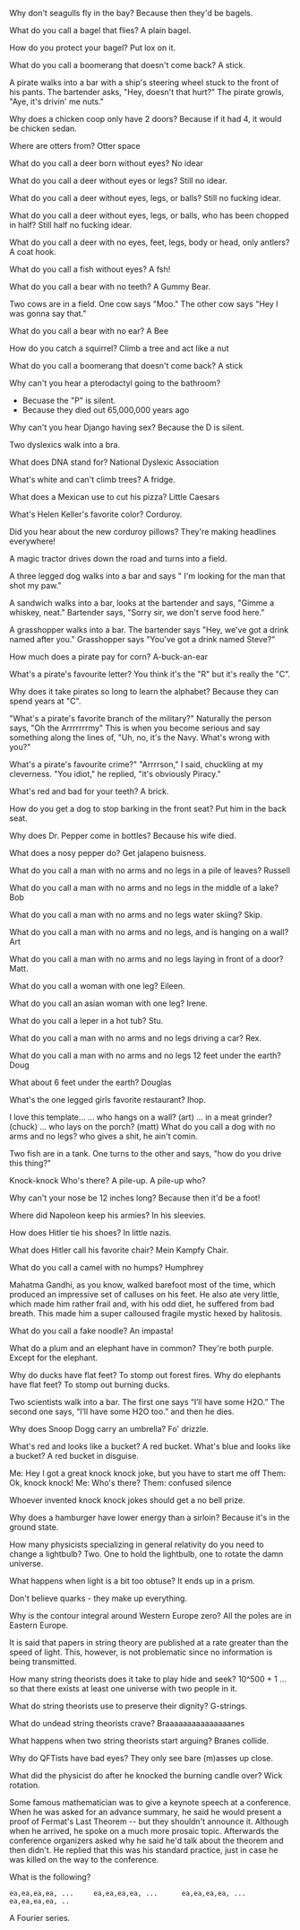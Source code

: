 Why don't seagulls fly in the bay?
Because then they'd be bagels.

What do you call a bagel that flies?
A plain bagel.

How do you protect your bagel?
Put lox on it.

What do you call a boomerang that doesn't come back?
A stick.

A pirate walks into a bar with a ship's steering wheel stuck to the front of his pants. The bartender asks, "Hey, doesn't that hurt?" The pirate growls, "Aye, it's drivin' me nuts."

Why does a chicken coop only have 2 doors?
Because if it had 4, it would be chicken sedan.

Where are otters from?
Otter space

What do you call a deer born without eyes?
No idear

What do you call a deer without eyes or legs?
Still no idear.

What do you call a deer without eyes, legs, or balls?
Still no fucking idear.

What do you call a deer without eyes, legs, or balls, who has been chopped in half?
Still half no fucking idear.

What do you call a deer with no eyes, feet, legs, body or head, only antlers?
A coat hook.

What do you call a fish without eyes?
A fsh!

What do you call a bear with no teeth?
A Gummy Bear.

Two cows are in a field. One cow says "Moo." The other cow says "Hey I was gonna say that."

What do you call a bear with no ear?
A Bee

How do you catch a squirrel?
Climb a tree and act like a nut

What do you call a boomerang that doesn't come back?
A stick

Why can't you hear a pterodactyl going to the bathroom?
- Becuase the "P" is silent.
- Because they died out 65,000,000 years ago

Why can't you hear Django having sex?
Because the D is silent.

Two dyslexics walk into a bra.

What does DNA stand for?
National Dyslexic Association

What's white and can't climb trees?
A fridge.

What does a Mexican use to cut his pizza?
Little Caesars

What's Helen Keller's favorite color? Corduroy.

Did you hear about the new corduroy pillows? They're making headlines everywhere!

A magic tractor drives down the road and turns into a field.

A three legged dog walks into a bar and says " I'm looking for the man that shot my paw."

A sandwich walks into a bar, looks at the bartender and says, "Gimme a whiskey, neat." Bartender says, "Sorry sir, we don't serve food here."

A grasshopper walks into a bar. The bartender says "Hey, we've got a drink named after you." Grasshopper says "You've got a drink named Steve?"

How much does a pirate pay for corn?
A-buck-an-ear

What's a pirate's favourite letter?
You think it's the "R" but it's really the "C".

Why does it take pirates so long to learn the alphabet?
Because they can spend years at "C".

"What's a pirate's favorite branch of the military?"
Naturally the person says, "Oh the Arrrrrrrmy"
This is when you become serious and say something along the lines of, "Uh, no, it's the Navy. What's wrong with you?"

What's a pirate's favourite crime?"
"Arrrrson," I said, chuckling at my cleverness.
"You idiot," he replied, "it's obviously Piracy."

What's red and bad for your teeth?
A brick.

How do you get a dog to stop barking in the front seat? Put him in the back seat.

Why does Dr. Pepper come in bottles?
Because his wife died.


What does a nosy pepper do?
Get jalapeno buisness.

What do you call a man with no arms and no legs in a pile of leaves?
Russell

What do you call a man with no arms and no legs in the middle of a lake?
Bob

What do you call a man with no arms and no legs water skiing?
Skip.


What do you call a man with no arms and no legs, and is hanging on a wall? Art

What do you call a man with no arms and no legs laying in front of a door? Matt.

What do you call a woman with one leg? Eileen.

What do you call an asian woman with one leg? Irene.

What do you call a leper in a hot tub? Stu.

What do you call a man with no arms and no legs driving a car? Rex.

What do you call a man with no arms and no legs 12 feet under the earth? Doug

What about 6 feet under the earth? Douglas

What's the one legged girls favorite restaurant? Ihop.

I love this template...
... who hangs on a wall? (art)
... in a meat grinder? (chuck)
... who lays on the porch? (matt)
What do you call a dog with no arms and no legs? who gives a shit, he ain't comin.

Two fish are in a tank. One turns to the other and says, "how do you drive this thing?"

Knock-knock
Who's there?
A pile-up.
A pile-up who?

Why can't your nose be 12 inches long? Because then it'd be a foot!

Where did Napoleon keep his armies?
In his sleevies.

How does Hitler tie his shoes?
In little nazis.

What does Hitler call his favorite chair?
Mein Kampfy Chair.

What do you call a camel with no humps?
Humphrey

Mahatma Gandhi, as you know, walked barefoot most of the time, which produced an impressive set of calluses on his feet. He also ate very little, which made him rather frail and, with his odd diet, he suffered from bad breath. This made him a super calloused fragile mystic hexed by halitosis.

What do you call a fake noodle?
An impasta!

What do a plum and an elephant have in common?
They're both purple.
Except for the elephant.

Why do ducks have flat feet?
To stomp out forest fires.
Why do elephants have flat feet?
To stomp out burning ducks.

Two scientists walk into a bar. The first one says “I’ll have some H2O.” The second one says, “I’ll have some H2O too.” and then he dies.

Why does Snoop Dogg carry an umbrella?
Fo' drizzle.

What's red and looks like a bucket?
A red bucket.
What's blue and looks like a bucket?
A red bucket in disguise.

Me: Hey I got a great knock knock joke, but you have to start me off
Them: Ok, knock knock!
Me: Who's there?
Them: confused silence

Whoever invented knock knock jokes should get a no bell prize.

Why does a hamburger have lower energy than a sirloin? Because it's in the ground state.

How many physicists specializing in general relativity do you need to change a lightbulb? Two. One to hold the lightbulb, one to rotate the damn universe.

What happens when light is a bit too obtuse? It ends up in a prism.

Don't believe quarks - they make up everything.

Why is the contour integral around Western Europe zero? All the poles are in Eastern Europe.

It is said that papers in string theory are published at a rate greater than the speed of light. This, however, is not problematic since no information is being transmitted.

How many string theorists does it take to play hide and seek? 10^500 + 1 … so that there exists at least one universe with two people in it.

What do string theorists use to preserve their dignity? G-strings.

What do undead string theorists crave?
Braaaaaaaaaaaaaaanes

What happens when two string theorists start arguing?
Branes collide.

Why do QFTists have bad eyes?
They only see bare (m)asses up close.

What did the physicist do after he knocked the burning candle over?
Wick rotation.

Some famous mathematician was to give a keynote speech at a conference. When he was asked for an advance summary, he said he would present a proof of Fermat's Last Theorem -- but they shouldn't announce it. Although when he arrived, he spoke on a much more prosaic topic. Afterwards the conference organizers asked why he said he'd talk about the theorem and then didn't. He replied that this was his standard practice, just in case he was killed on the way to the conference.

What is the following?

    ea,ea,ea,ea, ...     ea,ea,ea,ea, ...      ea,ea,ea,ea, ...      ea,ea,ea,ea, ..

A Fourier series.



